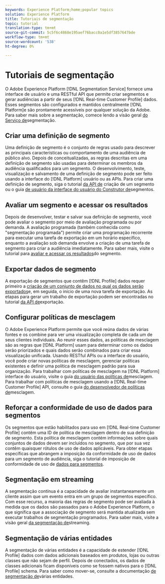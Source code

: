 ```yaml
---
keywords: Experience Platform;home;popular topics
solution: Experience Platform
title: Tutoriais de segmentação
topic: tutorial
translation-type: tm+mt
source-git-commit: 5c5f6c4868e195aef76bacc0a1e5df3857647bde
workflow-type: tm+mt
source-wordcount: '538'
ht-degree: 0%

---
```



# Tutoriais de segmentação

O Adobe Experience Platform [!DNL Segmentation Service] fornece uma interface de usuário e uma RESTful API que permite criar segmentos e gerar audiências a partir de seus [!DNL Real-time Customer Profile] dados. Esses segmentos são configurados e mantidos centralmente [!DNL Platform]e são prontamente acessíveis por qualquer solução da Adobe. Para saber mais sobre a segmentação, comece lendo a visão geral [do Serviço de](../segmentation/home.md)segmentação.

## Criar uma definição de segmento

Uma definição de segmento é o conjunto de regras usado para descrever as principais características ou comportamento de uma audiência de público alvo. Depois de conceitualizadas, as regras descritas em uma definição de segmento são usadas para determinar os membros da audiência qualificados para um segmento. O desenvolvimento, teste, visualização e salvamento de uma definição de segmento pode ser feito usando a interface do [!DNL Platform] usuário ou as APIs. Para criar uma definição de segmento, siga o tutorial [da API de](../segmentation/tutorials/create-a-segment.md) criação de um segmento ou o guia [de usuário da interface do usuário do Construtor de](../segmentation/ui/overview.md)segmentos.

## Avaliar um segmento e acessar os resultados

Depois de desenvolver, testar e salvar sua definição de segmento, você pode avaliar o segmento por meio de avaliação programada ou por demanda. A avaliação programada (também conhecida como &quot;segmentação programada&quot;) permite criar uma programação recorrente para executar uma tarefa de exportação em um horário específico, enquanto a avaliação sob demanda envolve a criação de uma tarefa de segmento para criar a audiência imediatamente. Para saber mais, visite o tutorial para [avaliar e acessar os resultados](../segmentation/tutorials/evaluate-a-segment.md)do segmento.

## Exportar dados de segmento

A exportação de segmentos que contêm [!DNL Profile] dados requer primeiro a [criação de um conjunto de dados no qual os dados serão exportados](../segmentation/tutorials/create-dataset-export-segment.md)e, em seguida, o início de uma nova tarefa de exportação. As etapas para gerar um trabalho de exportação podem ser encontradas no tutorial [da API de](../segmentation/tutorials/export-data.md)exportação.

## Configurar políticas de mesclagem

O Adobe Experience Platform permite que você reúna dados de várias fontes e os combine para ver uma visualização completa de cada um de seus clientes individuais. Ao reunir esses dados, as políticas de mesclagem são as regras que [!DNL Platform] usam para determinar como os dados serão priorizados e quais dados serão combinados para criar essa visualização unificada. Usando RESTful APIs ou a interface do usuário, você pode criar novas políticas de mesclagem, gerenciar políticas existentes e definir uma política de mesclagem padrão para sua organização. Para trabalhar com políticas de mesclagem na [!DNL Platform] interface do usuário, visite o guia [do usuário das políticas de](../profile/ui/merge-policies.md)mesclagem. Para trabalhar com políticas de mesclagem usando a [!DNL Real-time Customer Profile] API, consulte o guia [do desenvolvedor de políticas de](../profile/api/merge-policies.md)mesclagem.

## Reforçar a conformidade de uso de dados para segmentos

Os segmentos que estão habilitados para uso em [!DNL Real-time Customer Profile] contêm uma ID de política de mesclagem dentro de sua definição de segmento. Esta política de mesclagem contém informações sobre quais conjuntos de dados devem ser incluídos no segmento, que por sua vez contêm quaisquer rótulos de uso de dados aplicáveis. Para obter etapas específicas que abrangem a imposição da conformidade de uso de dados para um segmento de audiência, siga o tutorial de imposição de conformidade de uso de [dados para segmentos](../segmentation/tutorials/governance.md).

## Segmentação em streaming

A segmentação contínua é a capacidade de avaliar instantaneamente um cliente assim que um evento entra em um grupo de segmentos específico. Com esse recurso, a maioria das regras de segmento pode ser avaliada à medida que os dados são passados para o Adobe Experience Platform, o que significa que a associação de segmento será mantida atualizada sem executar trabalhos de segmentação programados. Para saber mais, visite a visão geral [da segmentação de](../segmentation/api/streaming-segmentation.md)streaming.

## Segmentação de várias entidades

A segmentação de várias entidades é a capacidade de estender [!DNL Profile] dados com dados adicionais baseados em produtos, lojas ou outras classes que não sejam de perfil. Depois de conectados, os dados de classes adicionais ficam disponíveis como se fossem nativos para o [!DNL Profile] schema. Para saber como mover-se, consulte a documentação [de segmentação de](../segmentation/multi-entity-segmentation.md)várias entidades.